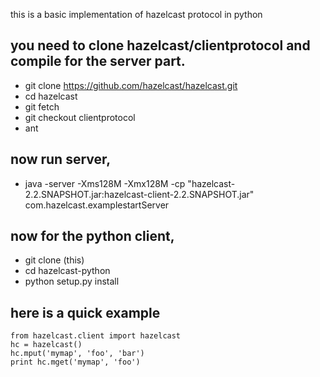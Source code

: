 this is a basic implementation of hazelcast protocol in python

you need to clone hazelcast/clientprotocol and compile for the server part.
--------------------
* git clone https://github.com/hazelcast/hazelcast.git
* cd hazelcast
* git fetch
* git checkout clientprotocol
* ant

now run server,
---------------
* java -server -Xms128M -Xmx128M -cp "hazelcast-2.2.SNAPSHOT.jar:hazelcast-client-2.2.SNAPSHOT.jar" com.hazelcast.examplestartServer

now for the python client,
---------------------------
* git clone (this)
* cd hazelcast-python
* python setup.py install

here is a quick example
---------------------------

    from hazelcast.client import hazelcast
    hc = hazelcast()
    hc.mput('mymap', 'foo', 'bar')
    print hc.mget('mymap', 'foo')
